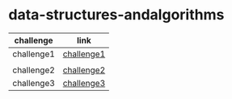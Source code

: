 # data-structures-andalgorithms
| challenge      | link |
| ----------- | ----------- |
| challenge1     |  [challenge1](./challenge1/README.md)
     |
| challenge2   | [challenge2](./challenge2/challeng2.md)     |
| challenge3 | [challenge3](./challenge3/challenge3.md) |